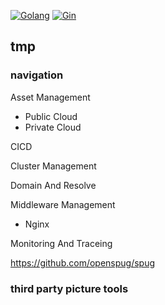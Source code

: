 [![Golang](https://img.shields.io/badge/go-1.22.0-red)](https://go.dev/)
[![Gin](https://img.shields.io/badge/gin-1.10.0-blue)](https://gin-gonic.com/)


## tmp
### navigation
Asset Management
+ Public Cloud
+ Private Cloud

CICD


Cluster Management


Domain And Resolve


Middleware Management
+ Nginx


Monitoring And Traceing


https://github.com/openspug/spug


### third party picture tools
